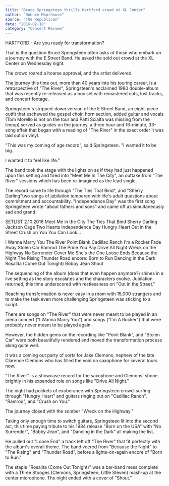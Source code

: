 ```yaml
---
title: "Bruce Springsteen thrills Hartford crowd at XL Center"
author: "Donnie Moorhouse"
source: "The Republican"
date: "2016-02-10"
category: "Concert Review"
---
```


HARTFORD - Are you ready for transformation?

That is the question Bruce Springsteen often asks of those who embark on a journey with the E Street Band. He asked the sold out crowd at the XL Center on Wednesday night.

The crowd roared a hoarse approval, and the artist delivered.

The journey this time out, more than 40 years into his touring career, is a retrospective of "The River", Springsteen's acclaimed 1980 double-album that was recently re-released as a box set with remastered cuts, lost tracks, and concert footage.

Springsteen's stripped-down version of the E Street Band, an eight-piece outfit that eschewed the gospel choir, horn section, added guitar and vocals (Tom Morello is not on the tour and Patti Scialfa was missing from the lineup) served as guides on the journey, a three hour and 16-minute, 33-song affair that began with a reading of "The River" in the exact order it was laid out on vinyl.

"This was my coming of age record", said Springsteen. "I wanted it to be big.

I wanted it to feel like life."

The band took the stage with the lights on as if they had just happened upon this setting and fired into "Meet Me In The City", an outtake from "The River" sessions which has been re-imagined as the lead single.

The record came to life through "The Ties That Bind", and "Sherry Darling"two songs of jubilation tempered with life's adult questions about commitment and accountability. "Independence Day" was the first song Springsteen wrote "about fathers and sons" and came off as simultaneously sad and grand.

SETLIST 2.10.2016 Meet Me in the City The Ties That Bind Sherry Darling Jackson Cage Two Hearts Independence Day Hungry Heart Out in the Street Crush on You You Can Look...

I Wanna Marry You The River Point Blank Cadillac Ranch I'm a Rocker Fade Away Stolen Car Ramrod The Price You Pay Drive All Night Wreck on the Highway No Surrender Cover Me She's the One Loose Ends Because the Night The Rising Thunder Road encore: Born to Run Dancing in the Dark Rosalita (Come Out Tonight) Bobby Jean Shout

The sequencing of the album (does that even happen anymore?) shines in a live setting as the story escalates and the characters evolve. Jubilation returned, this time underscored with restlessness on "Out in the Street."

Reaching transformation is never easy in a room with 15,000 strangers and to make the task even more challenging Springsteen was sticking to a script.

There are songs on "The River" that were never meant to be played in an arena concert ("I Wanna Marry You") and songs ("I'm A Rocker") that were probably never meant to be played again.

However, the hidden gems on the recording like "Point Blank", and "Stolen Car" were both beautifully rendered and moved the transformation process along quite well.

It was a coming out party of sorts for Jake Clemons, nephew of the late Clarence Clemons who has filled the void on saxophone for several tours now.

"The River" is a showcase record for the saxophone and Clemons' shone brightly in his expanded role on songs like "Drive All Night."

The night had pockets of exuberance with Springsteen crowd-surfing through "Hungry Heart" and guitars ringing out on "Cadillac Ranch", "Ramrod", and "Crush on You."

The journey closed with the somber "Wreck on the Highway."

Taking only enough time to switch guitars, Springsteen lit into the second act, this time paying tribute to his 1984 release "Born on the USA" with "No Surrender", "Bobby Jean", and "Dancing in the Dark" all making the list.

He pulled out "Loose End" a track left off "The River" that fit perfectly with the album's overall theme. The band veered from "Because the Night" to "The Rising" and "Thunder Road", before a lights-on-again encore of "Born to Run."

The staple "Rosalita (Come Out Tonight)" was a bar-band mess complete with a Three Stooges (Clemons, Springsteen, Little Steven) mash-up at the center microphone. The night ended with a cover of "Shout."